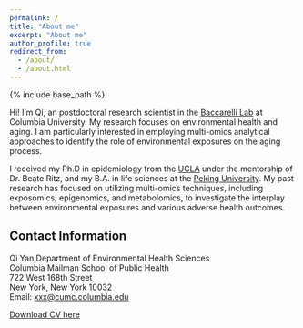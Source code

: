 ```yaml
---
permalink: /
title: "About me"
excerpt: "About me"
author_profile: true
redirect_from:
  - /about/
  - /about.html
---
```


{% include base_path %}

Hi! I’m Qi, an postdoctoral research scientist in the [Baccarelli Lab](https://www.publichealth.columbia.edu/research/laboratory-precision-environmental-health) at Columbia University. My research focuses on environmental health and aging. I am particularly interested in employing multi-omics analytical approaches to identify the role of environmental exposures on the aging process.

I received my Ph.D in epidemiology from the [UCLA](https://ph.ucla.edu/) under the mentorship of Dr. Beate Ritz, and my B.A. in life sciences at the [Peking University](http://www.bio.pku.edu.cn/enhomes/index/). My past research has focused on utilizing multi-omics techniques, including exposomics, epigenomics, and metabolomics, to investigate the interplay between environmental exposures and various adverse health outcomes.

## Contact Information
Qi Yan
Department of Environmental Health Sciences \
Columbia Mailman School of Public Health \
722 West 168th Street \
New York, New York 10032\
Email: xxx@cumc.columbia.edu

[Download CV here](http://yanqi219.github.io/files/CV_QiYan_0610.pdf)
